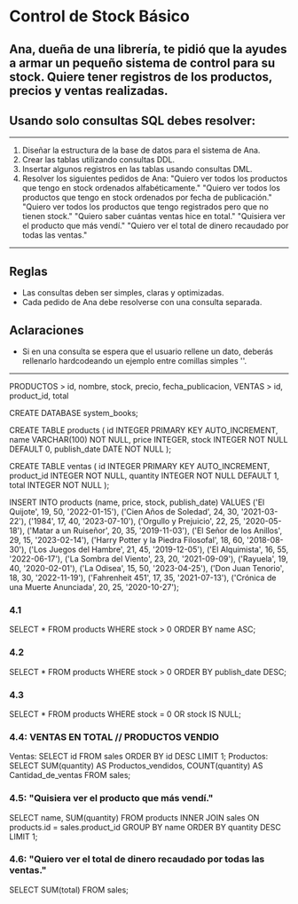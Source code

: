 # Control de Stock Básico
Ana, dueña de una librería, te pidió que la ayudes a armar un pequeño sistema de control para su stock. Quiere tener registros de los productos, precios y ventas realizadas.
---
## Usando solo consultas SQL debes resolver:
---
1. Diseñar la estructura de la base de datos para el sistema de Ana.
2. Crear las tablas utilizando consultas DDL.
3. Insertar algunos registros en las tablas usando consultas DML.
4. Resolver los siguientes pedidos de Ana:
    "Quiero ver todos los productos que tengo en stock ordenados alfabéticamente."
    "Quiero ver todos los productos que tengo en stock ordenados por fecha de publicación."
    "Quiero ver todos los productos que tengo registrados pero que no tienen stock."
    "Quiero saber cuántas ventas hice en total."
    "Quisiera ver el producto que más vendí."
    "Quiero ver el total de dinero recaudado por todas las ventas."
---
## Reglas
- Las consultas deben ser simples, claras y optimizadas.
- Cada pedido de Ana debe resolverse con una consulta separada.
## Aclaraciones
- Si en una consulta se espera que el usuario rellene un dato, deberás rellenarlo hardcodeando un ejemplo entre comillas simples ''.
---
PRODUCTOS > id, nombre, stock, precio, fecha_publicacion, 
VENTAS > id, product_id, total

CREATE DATABASE system_books;

CREATE TABLE products (
    id INTEGER PRIMARY KEY AUTO_INCREMENT,
    name VARCHAR(100) NOT NULL,
    price INTEGER,
    stock INTEGER NOT NULL DEFAULT 0,
    publish_date DATE NOT NULL
);

CREATE TABLE ventas (
    id INTEGER PRIMARY KEY AUTO_INCREMENT,
    product_id INTEGER NOT NULL,
    quantity INTEGER NOT NULL DEFAULT 1,
    total INTEGER NOT NULL
);

INSERT INTO products (name, price, stock, publish_date)
VALUES
('El Quijote', 19, 50, '2022-01-15'),
('Cien Años de Soledad', 24, 30, '2021-03-22'),
('1984', 17, 40, '2023-07-10'),
('Orgullo y Prejuicio', 22, 25, '2020-05-18'),
('Matar a un Ruiseñor', 20, 35, '2019-11-03'),
('El Señor de los Anillos', 29, 15, '2023-02-14'),
('Harry Potter y la Piedra Filosofal', 18, 60, '2018-08-30'),
('Los Juegos del Hambre', 21, 45, '2019-12-05'),
('El Alquimista', 16, 55, '2022-06-17'),
('La Sombra del Viento', 23, 20, '2021-09-09'),
('Rayuela', 19, 40, '2020-02-01'),
('La Odisea', 15, 50, '2023-04-25'),
('Don Juan Tenorio', 18, 30, '2022-11-19'),
('Fahrenheit 451', 17, 35, '2021-07-13'),
('Crónica de una Muerte Anunciada', 20, 25, '2020-10-27');


### 4.1
SELECT * FROM products WHERE stock > 0 ORDER BY name ASC;

### 4.2 
SELECT * FROM products WHERE stock > 0 ORDER BY publish_date DESC;

### 4.3
SELECT * FROM products WHERE stock = 0 OR stock IS NULL;

### 4.4: VENTAS EN TOTAL // PRODUCTOS VENDIO
Ventas: SELECT id FROM sales ORDER BY id DESC LIMIT 1;
Productos: SELECT SUM(quantity) AS Productos_vendidos, COUNT(quantity) AS Cantidad_de_ventas FROM sales;

### 4.5: "Quisiera ver el producto que más vendí."
SELECT name, SUM(quantity) FROM products
INNER JOIN sales ON products.id = sales.product_id
GROUP BY name
ORDER BY quantity DESC LIMIT 1;

### 4.6: "Quiero ver el total de dinero recaudado por todas las ventas."
SELECT SUM(total) FROM sales;